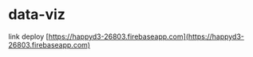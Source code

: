 # data-viz
link deploy [https://happyd3-26803.firebaseapp.com](https://happyd3-26803.firebaseapp.com)